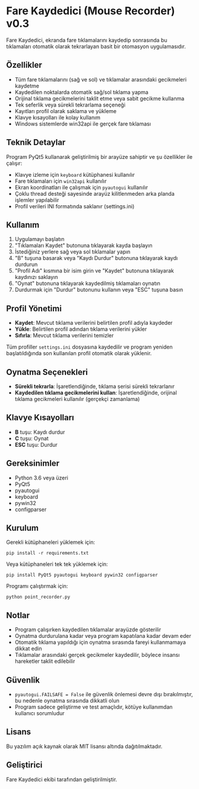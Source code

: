 # Fare Kaydedici (Mouse Recorder) v0.3

Fare Kaydedici, ekranda fare tıklamalarını kaydedip sonrasında bu tıklamaları otomatik olarak tekrarlayan basit bir otomasyon uygulamasıdır.

## Özellikler

- Tüm fare tıklamalarını (sağ ve sol) ve tıklamalar arasındaki gecikmeleri kaydetme
- Kaydedilen noktalarda otomatik sağ/sol tıklama yapma
- Orijinal tıklama gecikmelerini taklit etme veya sabit gecikme kullanma
- Tek seferlik veya sürekli tekrarlama seçeneği
- Kayıtları profil olarak saklama ve yükleme
- Klavye kısayolları ile kolay kullanım
- Windows sistemlerde win32api ile gerçek fare tıklaması

## Teknik Detaylar

Program PyQt5 kullanarak geliştirilmiş bir arayüze sahiptir ve şu özellikler ile çalışır:

- Klavye izleme için `keyboard` kütüphanesi kullanılır
- Fare tıklamaları için `win32api` kullanılır
- Ekran koordinatları ile çalışmak için `pyautogui` kullanılır
- Çoklu thread desteği sayesinde arayüz kilitlenmeden arka planda işlemler yapılabilir
- Profil verileri INI formatında saklanır (settings.ini)

## Kullanım

1. Uygulamayı başlatın
2. "Tıklamaları Kaydet" butonuna tıklayarak kayda başlayın
3. İstediğiniz yerlere sağ veya sol tıklamalar yapın
4. "B" tuşuna basarak veya "Kaydı Durdur" butonuna tıklayarak kaydı durdurun
5. "Profil Adı" kısmına bir isim girin ve "Kaydet" butonuna tıklayarak kaydınızı saklayın
6. "Oynat" butonuna tıklayarak kaydedilmiş tıklamaları oynatın
7. Durdurmak için "Durdur" butonunu kullanın veya "ESC" tuşuna basın

## Profil Yönetimi

- **Kaydet**: Mevcut tıklama verilerini belirtilen profil adıyla kaydeder
- **Yükle**: Belirtilen profil adından tıklama verilerini yükler
- **Sıfırla**: Mevcut tıklama verilerini temizler

Tüm profiller `settings.ini` dosyasına kaydedilir ve program yeniden başlatıldığında son kullanılan profil otomatik olarak yüklenir.

## Oynatma Seçenekleri

- **Sürekli tekrarla**: İşaretlendiğinde, tıklama serisi sürekli tekrarlanır
- **Kaydedilen tıklama gecikmelerini kullan**: İşaretlendiğinde, orijinal tıklama gecikmeleri kullanılır (gerçekçi zamanlama)

## Klavye Kısayolları

- **B** tuşu: Kaydı durdur
- **C** tuşu: Oynat
- **ESC** tuşu: Durdur

## Gereksinimler

- Python 3.6 veya üzeri
- PyQt5
- pyautogui
- keyboard
- pywin32
- configparser

## Kurulum

Gerekli kütüphaneleri yüklemek için:

```
pip install -r requirements.txt
```

Veya kütüphaneleri tek tek yüklemek için:

```
pip install PyQt5 pyautogui keyboard pywin32 configparser
```

Programı çalıştırmak için:

```
python point_recorder.py
```

## Notlar

- Program çalışırken kaydedilen tıklamalar arayüzde gösterilir
- Oynatma durdurulana kadar veya program kapatılana kadar devam eder
- Otomatik tıklama yapıldığı için oynatma sırasında fareyi kullanmamaya dikkat edin
- Tıklamalar arasındaki gerçek gecikmeler kaydedilir, böylece insansı hareketler taklit edilebilir

## Güvenlik

- `pyautogui.FAILSAFE = False` ile güvenlik önlemesi devre dışı bırakılmıştır, bu nedenle oynatma sırasında dikkatli olun
- Program sadece geliştirme ve test amaçlıdır, kötüye kullanımdan kullanıcı sorumludur

## Lisans

Bu yazılım açık kaynak olarak MIT lisansı altında dağıtılmaktadır.

## Geliştirici

Fare Kaydedici ekibi tarafından geliştirilmiştir. 
